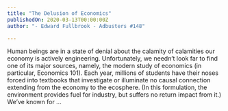 ```yaml
---
title: "The Delusion of Economics"
publishedOn: 2020-03-13T00:00:00Z
author: "- Edward Fullbrook - Adbusters #148"

---
```


Human beings are in a state of denial about the calamity of calamities our economy is actively engineering. Unfortunately, we needn’t look far to find one of its major sources, namely, the modern study of economics (in particular, Economics 101). Each year, millions of students have their noses forced into textbooks that investigate or illuminate no causal connection extending from the economy to the ecosphere. (In this formulation, the environment provides fuel for industry, but suffers no return impact from it.) We’ve known for ...